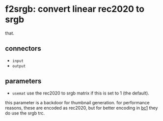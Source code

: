 # f2srgb: convert linear rec2020 to srgb

that.

## connectors

* `input`
* `output`

## parameters

* `usemat` use the rec2020 to srgb matrix if this is set to 1 (the default).

this parameter is a backdoor for thumbnail generation. for performance reasons,
these are encoded as rec2020, but for better encoding in
[bc1](../i-bc1/readme.md) they do use the srgb trc.
